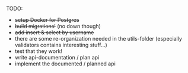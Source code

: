TODO:

- ~~setup Docker for Postgres~~
- ~~build migrations!~~ (no down though)
- ~~add insert & select by username~~
- there are some re-organization needed in the utils-folder (especially validators contains interesting stuff...)
- test that they work!
- write api-documentation / plan api
- implement the documented / planned api
